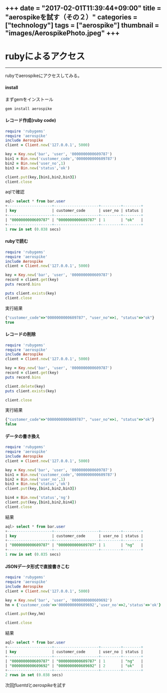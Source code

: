 +++
date = "2017-02-01T11:39:44+09:00"
title = "aerospikeを試す（その２）"
categories = ["technology"]
tags = ["aerospike"]
thumbnail = "images/AerospikePhoto.jpeg"
+++
---
# rubyによるアクセス
---

rubyでaerospikeにアクセスしてみる。

#### install
まずgemをインストール

```
gem install aerospike
```

#### レコード作成(ruby code)

```ruby
require 'rubygems'
require 'aerospike'
include Aerospike
client = Client.new('127.0.0.1', 5000)

key = Key.new('bar', 'user', '0000000000609787')
bin1 = Bin.new('customer_code','0000000000609787')
bin2 = Bin.new('user_no',1)
bin3 = Bin.new('status','ok')

client.put(key,[bin1,bin2,bin3])
client.close
```

aqlで確認

```sql
aql> select * from bar.user
+--------------------+--------------------+---------+--------+
| key                | customer_code      | user_no | status |
+--------------------+--------------------+---------+--------+
| "0000000000609787" | "0000000000609787" | 1       | "ok"   |
+--------------------+--------------------+---------+--------+
1 row in set (0.038 secs)
```

#### rubyで読む

```ruby
require 'rubygems'
require 'aerospike'
include Aerospike
client = Client.new('127.0.0.1', 5000)

key = Key.new('bar', 'user', '0000000000609787')
record = client.get(key)
puts record.bins

puts client.exists(key)
client.close
```

実行結果

```javascript
{"customer_code"=>"0000000000609787", "user_no"=>1, "status"=>"ok"}
true
```

#### レコードの削除

```ruby
require 'rubygems'
require 'aerospike'
include Aerospike
client = Client.new('127.0.0.1', 5000)

key = Key.new('bar', 'user', '0000000000609787')
record = client.get(key)
puts record.bins

client.delete(key)
puts client.exists(key)

client.close
```

実行結果

```javascript
{"customer_code"=>"0000000000609787", "user_no"=>1, "status"=>"ok"}
false
```

#### データの書き換え

```ruby
require 'rubygems'
require 'aerospike'
include Aerospike
client = Client.new('127.0.0.1', 5000)

key = Key.new('bar', 'user', '0000000000609787')
bin1 = Bin.new('customer_code','0000000000609787')
bin2 = Bin.new('user_no',1)
bin3 = Bin.new('status','ok')
client.put(key,[bin1,bin2,bin3])

bin4 = Bin.new('status','ng')
client.put(key,[bin1,bin2,bin4])
client.close
```

結果

```sql
aql> select * from bar.user
+--------------------+--------------------+---------+--------+
| key                | customer_code      | user_no | status |
+--------------------+--------------------+---------+--------+
| "0000000000609787" | "0000000000609787" | 1       | "ng"   |
+--------------------+--------------------+---------+--------+
1 row in set (0.035 secs)
```

#### JSONデータ形式で直接書きこむ

```ruby
require 'rubygems'
require 'aerospike'
include Aerospike
client = Client.new('127.0.0.1', 5000)

key = Key.new('bar', 'user', '0000000000609692')
hm = {'customer_code'=>'0000000000609692','user_no'=>2,'status'=>'ok'}

client.put(key,hm)

client.close
```

結果

```sql
aql> select * from bar.user
+--------------------+--------------------+---------+--------+
| key                | customer_code      | user_no | status |
+--------------------+--------------------+---------+--------+
| "0000000000609787" | "0000000000609787" | 1       | "ng"   |
| "0000000000609692" | "0000000000609692" | 2       | "ok"   |
+--------------------+--------------------+---------+--------+
2 rows in set (0.038 secs)
```

次回*fluentd*と*aerospike*を試す

